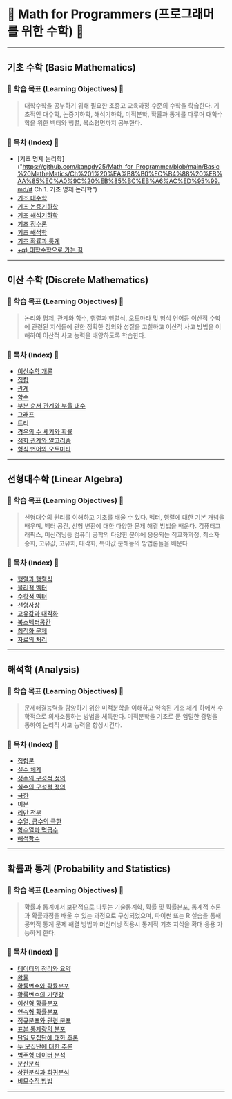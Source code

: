 # 📜 Math for Programmers (프로그래머를 위한 수학) 📜

<!-- 대충 썸네일 사진 -->

---

## 기초 수학 (Basic Mathematics)
### 🎯 학습 목표 (Learning Objectives) 🎯
> 대학수학을 공부하기 위해 필요한 초중고 교육과정 수준의 수학을 학습한다. 기초적인 대수학, 논증기하학, 해석기하학, 미적분학, 확률과 통계를 다루며 대학수학을 위한 벡터와 행렬, 복소평면까지 공부한다.
### 📝 목차 (Index) 📝
* [기초 명제 논리학]("https://github.com/kangdy25/Math_for_Programmer/blob/main/Basic%20MatheMatics/Ch%201%20%EA%B8%B0%EC%B4%88%20%EB%AA%85%EC%A0%9C%20%EB%85%BC%EB%A6%AC%ED%95%99.md/# Ch 1. 기초 명제 논리학")
* [기초 대수학](#)
* [기초 논증기하학](#)
* [기초 해석기하학](#)
* [기초 정수론](#)
* [기초 해석학](#)
* [기초 확률과 통계](#)
* [+α) 대학수학으로 가는 길](#)

---

## 이산 수학 (Discrete Mathematics)
### 🎯 학습 목표 (Learning Objectives) 🎯
> 논리와 명제, 관계와 함수, 행렬과 행렬식, 오토마타 및 형식 언어등 이산적 수학에 관련된 지식들에 관한 정확한 정의와 성질을 고찰하고 이산적 사고 방법을 이해하여 이산적 사고 능력을 배양하도록 학습한다.
### 📝 목차 (Index) 📝
* [이산수학 개론](#)
* [집합](#)
* [관계](#)
* [함수](#)
* [부분 순서 관계와 부울 대수](#)
* [그래프](#)
* [트리](#)
* [경우의 수 세기와 확률](#)
* [점화 관계와 알고리즘](#)
* [형식 언어와 오토마타](#)

---

## 선형대수학 (Linear Algebra)
### 🎯 학습 목표 (Learning Objectives) 🎯
> 선형대수의 원리를 이해하고 기초를 배울 수 있다. 벡터, 행렬에 대한 기본 개념을 배우며, 벡터 공간, 선형 변환에 대한 다양한 문제 해결 방법을 배운다. 컴퓨터그래픽스, 머신러닝등 컴퓨터 공학의 다양한 분야에 응용되는 직교화과정, 최소자승화, 고유값, 고유치, 대각화, 특이값 분해등의 방법론들을 배운다
### 📝 목차 (Index) 📝
* [행렬과 행렬식](#)
* [물리적 벡터](#)
* [수학적 벡터](#)
* [선형사상](#)
* [고유값과 대각화](#)
* [복소벡터공간](#)
* [최적화 문제](#)
* [자료의 처리](#)

---

## 해석학 (Analysis)
### 🎯 학습 목표 (Learning Objectives) 🎯
> 문제해결능력을 함양하기 위한 미적분학을 이해하고 약속된 기호 체계 하에서 수학적으로 의사소통하는 방법을 체득한다. 미적분학을 기초로 둔 엄밀한 증명을 통하여 논리적 사고 능력을 향상시킨다.
### 📝 목차 (Index) 📝
* [집합론](#)
* [실수 체계](#)
* [정수의 구성적 정의](#) 
* [실수의 구성적 정의](#) 
* [극한](#)
* [미분](#)
* [리만 적분](#)
* [수열, 급수의 극한](#)
* [함수열과 멱급수](#)
* [해석함수](#)

---

## 확률과 통계 (Probability and Statistics)
### 🎯 학습 목표 (Learning Objectives) 🎯
> 확률과 통계에서 보편적으로 다루는 기술통계학, 확률 및 확률분포, 통계적 추론과 확률과정을 배울 수 있는 과정으로 구성되었으며, 파이썬 또는 R 실습을 통해 공학적 통계 문제 해결 방법과 머신러닝 적용시 통계적 기초 지식을 확대 응용 가능하게 한다.
### 📝 목차 (Index) 📝
* [데이터의 정리와 요약](#)
* [확률](#)
* [확률변수와 확률분포](#)
* [확률변수의 기댓값](#)
* [이산형 확률분포](#)
* [연속형 확률분포](#)
* [정규분포와 관련 분포](#)
* [표본 통계량의 분포](#)
* [단일 모집단에 대한 추론](#)
* [두 모집단에 대한 추론](#)
* [범주형 데이터 분석](#)
* [분산분석](#)
* [상관분석과 회귀분석](#)
* [비모수적 방법](#)

---

